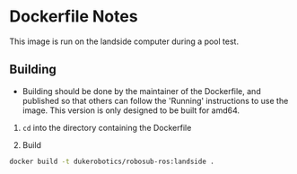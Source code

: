 # Dockerfile Notes

This image is run on the landside computer during a pool test.

## Building

- Building should be done by the maintainer of the Dockerfile, and published so that others can follow the 'Running' instructions to use the image. This version is only designed to be built for amd64.

1. ```cd``` into the directory containing the Dockerfile

2. Build
```bash
docker build -t dukerobotics/robosub-ros:landside .
```


